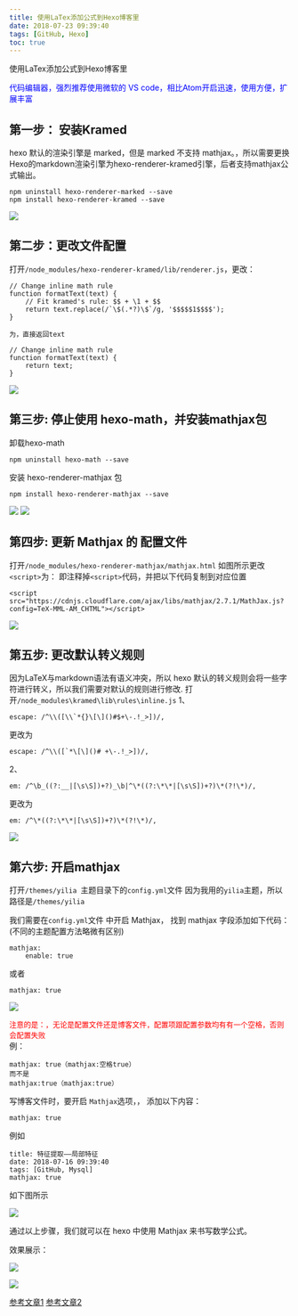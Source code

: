 ```yaml
---
title: 使用LaTex添加公式到Hexo博客里
date: 2018-07-23 09:39:40
tags: [GitHub, Hexo]
toc: true
---
```


使用LaTex添加公式到Hexo博客里

<!--more-->
<font color = blue>代码编辑器，强烈推荐使用微软的 VS code，相比Atom开启迅速，使用方便，扩展丰富</font>


## 第一步： 安装Kramed
hexo 默认的渲染引擎是 marked，但是 marked 不支持 mathjax。，所以需要更换Hexo的markdown渲染引擎为hexo-renderer-kramed引擎，后者支持mathjax公式输出。
```
npm uninstall hexo-renderer-marked --save
npm install hexo-renderer-kramed --save
```


![](https://img-blog.nos-eastchina1.126.net/hexo-math1.png)




## 第二步：更改文件配置

打开`/node_modules/hexo-renderer-kramed/lib/renderer.js`，更改：
```
// Change inline math rule
function formatText(text) {
    // Fit kramed's rule: $$ + \1 + $$
    return text.replace(/`\$(.*?)\$`/g, '$$$$$1$$$$');
}

为，直接返回text

// Change inline math rule
function formatText(text) {
    return text;
}
```
![](https://img-blog.nos-eastchina1.126.net/hexo-math4.png)



## 第三步: 停止使用 hexo-math，并安装mathjax包

卸载hexo-math
```
npm uninstall hexo-math --save
```
安装 hexo-renderer-mathjax 包
```
npm install hexo-renderer-mathjax --save
```

![](https://img-blog.nos-eastchina1.126.net/hexo-math2.png)
![](https://img-blog.nos-eastchina1.126.net/hexo-math3.png)



## 第四步: 更新 Mathjax 的 配置文件

打开`/node_modules/hexo-renderer-mathjax/mathjax.html`
如图所示更改`<script>`为：
即注释掉`<script>`代码，并把以下代码复制到对应位置
```
<script src="https://cdnjs.cloudflare.com/ajax/libs/mathjax/2.7.1/MathJax.js?config=TeX-MML-AM_CHTML"></script>
```

![](https://img-blog.nos-eastchina1.126.net/hexo-math5.png)



## 第五步: 更改默认转义规则
因为LaTeX与markdown语法有语义冲突，所以 hexo 默认的转义规则会将一些字符进行转义，所以我们需要对默认的规则进行修改. 
 打开`/node_modules\kramed\lib\rules\inline.js`
 1、
```
escape: /^\\([\\`*{}\[\]()#$+\-.!_>])/,
```
更改为
```
escape: /^\\([`*\[\]()# +\-.!_>])/,
```
2、
```
em: /^\b_((?:__|[\s\S])+?)_\b|^\*((?:\*\*|[\s\S])+?)\*(?!\*)/,
```
更改为
```
em: /^\*((?:\*\*|[\s\S])+?)\*(?!\*)/,
```

![](https://img-blog.nos-eastchina1.126.net/hexo-math6.png)


## 第六步: 开启mathjax

打开`/themes/yilia `主题目录下的`config.yml`文件
因为我用的`yilia`主题，所以路径是`/themes/yilia `

我们需要在`config.yml`文件 中开启 Mathjax， 找到 mathjax 字段添加如下代码：(不同的主题配置方法略微有区别)
```
mathjax:
    enable: true
```
或者
```
mathjax: true
```

![](https://img-blog.nos-eastchina1.126.net/hexo-math7.png)

<font color = red size="2">注意的是：，无论是配置文件还是博客文件，配置项跟配置参数均有有一个空格，否则会配置失败</font><br>
例：
```
mathjax: true（mathjax:空格true）
而不是
mathjax:true（mathjax:true）
```

写博客文件时，要开启 `Mathjax`选项，， 添加以下内容：

```
mathjax: true
```

例如
```
title: 特征提取——局部特征
date: 2018-07-16 09:39:40
tags: [GitHub, Mysql]
mathjax: true

```
如下图所示

![](https://img-blog.nos-eastchina1.126.net/hexo-math7.5.png)



通过以上步骤，我们就可以在 hexo 中使用 Mathjax 来书写数学公式。

效果展示：

![](https://img-blog.nos-eastchina1.126.net/hexo-math8.png)

![](https://img-blog.nos-eastchina1.126.net/hexo-math9.png)


[参考文章1](https://blog.csdn.net/crazy_scott/article/details/79293576)
[参考文章2](https://www.jianshu.com/p/a0aa94ef8ab2)



